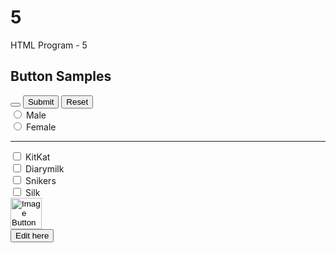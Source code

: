 # 5
HTML Program - 5
<!DOCTYPE html>
<html lang="en">
<head>
    <meta charset="UTF-8">
    <meta name="viewport" content="width=device-width, initial-scale=1.0">
    <title>buttons</title>
</head>
<body>
    <h2>Button Samples</h2>
    <button type="button"></button>
    <input type ="submit" value="Submit">
    <input type ="reset" value="Reset"> <br>
    <input type ="radio" name ="gender" value="Male"> Male <br>
    <input type ="radio" name ="gender" value="Female"> Female <br>
    <hr>
    <input type ="checkbox" name="chocolates" value="kitkat"> KitKat <br>
    <input type ="checkbox" name="chocolates" value="dairymilk"> Diarymilk <br>
    <input type ="checkbox" name="chocolates" value="snikers"> Snikers <br>
    <input type ="checkbox" name="chocolates" value="silk"> Silk <br>
    <input type="image" src="jillu.jpg" alt="Image Button" width="50"> <br>
    <button contenteditable="true">Edit here</button>
</body>
</html>
